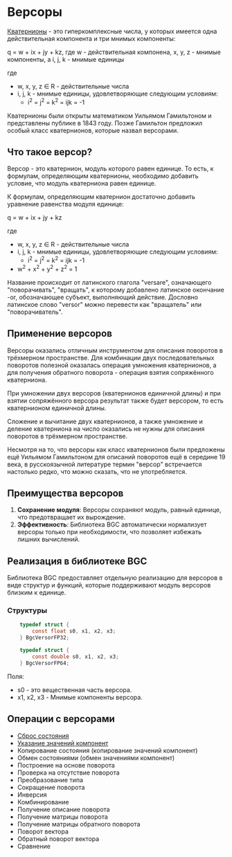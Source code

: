 # Версоры

[Кватернионы](./quaternion-rus.md) - это гиперкомплексные числа, у которых имеется одна действительная компонента и три мнимых компоненты:

q = w + ix + jy + kz, где w - действительная компонена, x, y, z - мнимые компоненты, а i, j, k - мнимые единицы

где
- w, x, y, z &isin; R - действительные числа
- i, j, k - мнимые единицы, удовлетворяющие следующим условиям:
   - i<sup>2</sup> = j<sup>2</sup> = k<sup>2</sup> = ijk = -1

Кватернионы были открыты математиком Уильямом Гамильтоном и представлены публике в 1843 году. Позже Гамильтон предложил особый класс кватернионов, которые назвал версорами.

## Что такое версор?

Версор - это кватернион, модуль которого равен единице. То есть, к формулам, определяющим кватернионы, необходимо добавить условие, что модуль кватерниона равен единице.

К формулам, определяющим кватернион достаточно добавить уравнение равенства модуля единице:

q = w + ix + jy + kz

где
- w, x, y, z &isin; R - действительные числа
- i, j, k - мнимые единицы, удовлетворяющие следующим условиям:
   - i<sup>2</sup> = j<sup>2</sup> = k<sup>2</sup> = ijk = -1
- w<sup>2</sup> + x<sup>2</sup> + y<sup>2</sup> + z<sup>2</sup> = 1

Название происходит от латинского глагола "versare", означающего "поворачивать", "вращать", к которому добавлено латинское окончание -or, обозначающее субъект, выполняющий действие. Дословно латинское слово "versor" можно перевести как "вращатель" или "поворачиватель".

## Применение версоров

Версоры оказались отличным инструментом для описания поворотов в трёхмерном пространстве. Для комбинации двух последовательных поворотов полезной оказалась операция умножения кватернионов, а для получения обратного поворота - операция взятия сопряжённого кватерниона.

При умножении двух версоров (кватернионов единичной длины) и при взятии сопряжённого версора результат также будет версором, то есть кватернионом единичной длины.

Сложение и вычитание двух кватернионов, а также умножение и деление кватерниона на число оказались не нужны для описания поворотов в трёхмерном пространстве.

Несмотря на то, что версоры как класс кватернионов были предложены ещё Уильямом Гамильтоном для описаний поворотов ещё в середине 19 века, в русскоязычной литературе термин "версор" встречается настолько редко, что можно сказать, что не употребляется.

## Преимущества версоров

1. **Сохранение модуля**: Версоры сохраняют модуль, равный единице, что предотвращает их вырождение.
2. **Эффективность**: Библиотека BGC автоматически нормализует версоры только при необходимости, что позволяет избежать лишних вычислений.

## Реализация в библиотеке BGC

Библиотека BGC предоставляет отдельную реализацию для версоров в виде структур и функций, которые поддерживают модуль версоров близким к единице.

### Структуры

```c
    typedef struct {
        const float s0, x1, x2, x3;
    } BgcVersorFP32;

    typedef struct {
        const double s0, x1, x2, x3;
    } BgcVersorFP64;
```

Поля:
- s0 - это вещественная часть версора.
- x1, x2, x3 - Мнимые компоненты версора.

## Операции с версорами

- [Сброс состояния](./versor-reset-rus.md)
- [Указание значений компонент](./versor-set-values-rus.md)
- Копирование состояния (копирование значений компонент)
- Обмен состояниями (обмен значениями компонент)
- Построение на основе поворота
- Проверка на отсутствие поворота
- Преобразование типа
- Сокращение поворота
- Инверсия
- Комбинирование
- Получение описание поворота
- Получение матрицы поворота
- Получение матрицы обратного поворота
- Поворот вектора
- Обратный поворот вектора
- Сравнение
